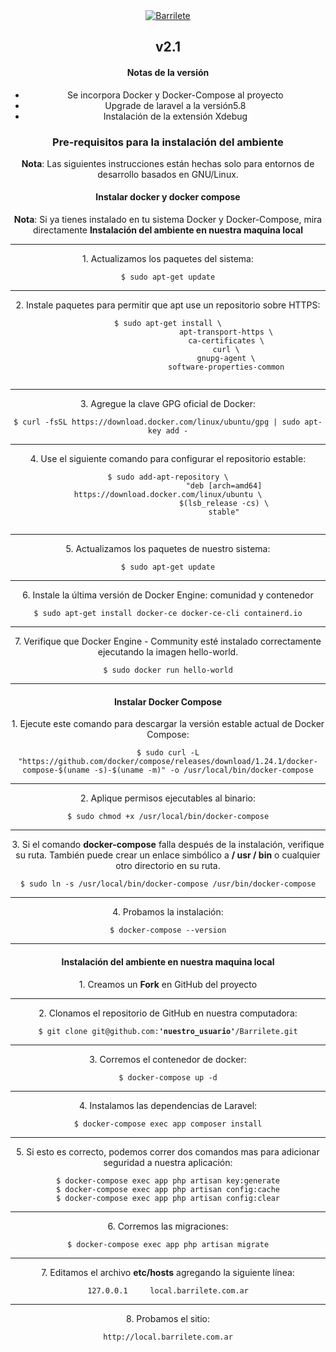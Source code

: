 <div style="text-align: center;">
    <a href="https://barrilete.com.ar/"><img alt="Barrilete" src="https://barrilete.com.ar/svg/logo_barrilete.svg"></a>
    <h2>v2.1</h2>
        <h4>Notas de la versión</h4>
            <ul>
                <li>Se incorpora Docker y Docker-Compose al proyecto</li>
                <li>Upgrade de laravel a la versión5.8</li>
                <li>Instalación de la extensión Xdebug</li>
            </ul>
        <h3>Pre-requisitos para la instalación del ambiente</h3>
            <p><b>Nota</b>: Las siguientes instrucciones están hechas solo para entornos de desarrollo basados en GNU/Linux.</p>
            <h4>Instalar docker y docker compose</h4>
            <p><b>Nota</b>: Si ya tienes instalado en tu sistema Docker y Docker-Compose, mira directamente <b>Instalación del ambiente en nuestra maquina local</b></p>
                <hr>
                <p>1. Actualizamos los paquetes del sistema:</p>
                <code>$ sudo apt-get update</code><br>
                <hr>
                <p>2. Instale paquetes para permitir que apt use un repositorio sobre HTTPS:</p>
                <code>$ sudo apt-get install \
                          apt-transport-https \
                          ca-certificates \
                          curl \
                          gnupg-agent \
                          software-properties-common
                </code><br>
                <hr>
                <p>3. Agregue la clave GPG oficial de Docker:</p>
                <code>$ curl -fsSL https://download.docker.com/linux/ubuntu/gpg | sudo apt-key add -</code><br>
                <hr>
                <p>4. Use el siguiente comando para configurar el repositorio estable:</p>
                <code>$ sudo add-apt-repository \
                         "deb [arch=amd64] https://download.docker.com/linux/ubuntu \
                         $(lsb_release -cs) \
                         stable"
                </code><br>
                <hr>
                <p>5. Actualizamos los paquetes de nuestro sistema:</p>
                <code>$ sudo apt-get update</code><br>
                <hr>
                <p>6. Instale la última versión de Docker Engine: comunidad y contenedor</p>
                <code>$ sudo apt-get install docker-ce docker-ce-cli containerd.io</code><br>
                <hr>
                <p>7. Verifique que Docker Engine - Community esté instalado correctamente ejecutando la imagen hello-world.</p>
                <code>$ sudo docker run hello-world</code>
                <hr>
            <h4>Instalar Docker Compose</h4>
                <p>1. Ejecute este comando para descargar la versión estable actual de Docker Compose:</p>
                <code>$ sudo curl -L "https://github.com/docker/compose/releases/download/1.24.1/docker-compose-$(uname -s)-$(uname -m)" -o /usr/local/bin/docker-compose</code><br>
                <hr>
                <p>2. Aplique permisos ejecutables al binario:</p>
                <code>$ sudo chmod +x /usr/local/bin/docker-compose</code><br>
                <hr>
                <p>3. Si el comando <b>docker-compose</b> falla después de la instalación, verifique su ruta. También puede crear un enlace simbólico a <b>/ usr / bin</b> o cualquier otro directorio en su ruta.</p>
                <code>$ sudo ln -s /usr/local/bin/docker-compose /usr/bin/docker-compose</code><br>
                <hr>
                <p>4. Probamos la instalación:</p>
                <code>$ docker-compose --version</code>
            <hr>
            <h4>Instalación del ambiente en nuestra maquina local</h4>
                <p>1. Creamos un <b>Fork</b> en GitHub del proyecto</p>
                <hr>
                <p>2. Clonamos el repositorio de GitHub en nuestra computadora:</p>
                <code>$ git clone git@github.com:<b>'nuestro_usuario'</b>/Barrilete.git</code><br>
                <hr>
                <p>3. Corremos el contenedor de docker:</p>
                <code>$	docker-compose up -d</code><br>
                <hr>
                <p>4. Instalamos las dependencias de Laravel:</p>
                <code>$ docker-compose exec app composer install</code>
                <hr>
                <p>5. Si esto es correcto, podemos correr dos comandos mas para adicionar seguridad a nuestra aplicación:</p>
                <code>$ docker-compose exec app php artisan key:generate</code><br>
                <code>$ docker-compose exec app php artisan config:cache</code><br>
                <code>$ docker-compose exec app php artisan config:clear</code><br>
                <hr>
                <p>6. Corremos las migraciones:</p>
                <code>$ docker-compose exec app php artisan migrate</code><br>
                <hr>
                <p>7. Editamos el archivo <b>etc/hosts</b> agregando la siguiente línea:</p>
                <code>127.0.0.1     local.barrilete.com.ar</code><br>
                <hr>
                <p>8. Probamos el sitio:</p>
                <code>http://local.barrilete.com.ar</code><br>
</div>
